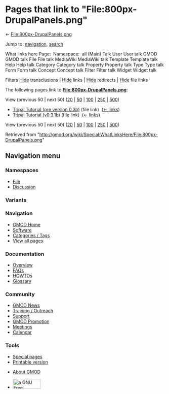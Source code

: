 <div id="mw-page-base" class="noprint">

</div>

<div id="mw-head-base" class="noprint">

</div>

<div id="content" class="mw-body" role="main">

<span id="top"></span>

<div id="mw-js-message" style="display:none;">

</div>



# <span dir="auto">Pages that link to "File:800px-DrupalPanels.png"</span>

<div id="bodyContent">

<div id="contentSub">

←
[File:800px-DrupalPanels.png](/wiki/File:800px-DrupalPanels.png "File:800px-DrupalPanels.png")

</div>

<div id="jump-to-nav" class="mw-jump">

Jump to: [navigation](#mw-navigation), [search](#p-search)

</div>

<div id="mw-content-text">

What links here Page:  Namespace:  all (Main) Talk User User talk GMOD
GMOD talk File File talk MediaWiki MediaWiki talk Template Template talk
Help Help talk Category Category talk Property Property talk Type Type
talk Form Form talk Concept Concept talk Filter Filter talk Widget
Widget talk

Filters
[Hide](/mediawiki/index.php?title=Special:WhatLinksHere/File:800px-DrupalPanels.png&hidetrans=1 "Special:WhatLinksHere/File:800px-DrupalPanels.png")
transclusions \|
[Hide](/mediawiki/index.php?title=Special:WhatLinksHere/File:800px-DrupalPanels.png&hidelinks=1 "Special:WhatLinksHere/File:800px-DrupalPanels.png")
links \|
[Hide](/mediawiki/index.php?title=Special:WhatLinksHere/File:800px-DrupalPanels.png&hideredirs=1 "Special:WhatLinksHere/File:800px-DrupalPanels.png")
redirects \|
[Hide](/mediawiki/index.php?title=Special:WhatLinksHere/File:800px-DrupalPanels.png&hideimages=1 "Special:WhatLinksHere/File:800px-DrupalPanels.png")
file links

The following pages link to
**[File:800px-DrupalPanels.png](/wiki/File:800px-DrupalPanels.png "File:800px-DrupalPanels.png")**:

View (previous 50 \| next 50)
([20](/mediawiki/index.php?title=Special:WhatLinksHere/File:800px-DrupalPanels.png&limit=20 "Special:WhatLinksHere/File:800px-DrupalPanels.png")
\|
[50](/mediawiki/index.php?title=Special:WhatLinksHere/File:800px-DrupalPanels.png&limit=50 "Special:WhatLinksHere/File:800px-DrupalPanels.png")
\|
[100](/mediawiki/index.php?title=Special:WhatLinksHere/File:800px-DrupalPanels.png&limit=100 "Special:WhatLinksHere/File:800px-DrupalPanels.png")
\|
[250](/mediawiki/index.php?title=Special:WhatLinksHere/File:800px-DrupalPanels.png&limit=250 "Special:WhatLinksHere/File:800px-DrupalPanels.png")
\|
[500](/mediawiki/index.php?title=Special:WhatLinksHere/File:800px-DrupalPanels.png&limit=500 "Special:WhatLinksHere/File:800px-DrupalPanels.png"))

- [Tripal Tutorial (pre version
  0.3b)](/wiki/Tripal_Tutorial_(pre_version_0.3b) "Tripal Tutorial (pre version 0.3b)")
  (file link) ‎ <span class="mw-whatlinkshere-tools">([←
  links](/mediawiki/index.php?title=Special:WhatLinksHere&target=Tripal+Tutorial+%28pre+version+0.3b%29 "Special:WhatLinksHere"))</span>
- [Tripal Tutorial
  (v0.3.1b)](/wiki/Tripal_Tutorial_(v0.3.1b) "Tripal Tutorial (v0.3.1b)")
  (file link) ‎ <span class="mw-whatlinkshere-tools">([←
  links](/mediawiki/index.php?title=Special:WhatLinksHere&target=Tripal+Tutorial+%28v0.3.1b%29 "Special:WhatLinksHere"))</span>

View (previous 50 \| next 50)
([20](/mediawiki/index.php?title=Special:WhatLinksHere/File:800px-DrupalPanels.png&limit=20 "Special:WhatLinksHere/File:800px-DrupalPanels.png")
\|
[50](/mediawiki/index.php?title=Special:WhatLinksHere/File:800px-DrupalPanels.png&limit=50 "Special:WhatLinksHere/File:800px-DrupalPanels.png")
\|
[100](/mediawiki/index.php?title=Special:WhatLinksHere/File:800px-DrupalPanels.png&limit=100 "Special:WhatLinksHere/File:800px-DrupalPanels.png")
\|
[250](/mediawiki/index.php?title=Special:WhatLinksHere/File:800px-DrupalPanels.png&limit=250 "Special:WhatLinksHere/File:800px-DrupalPanels.png")
\|
[500](/mediawiki/index.php?title=Special:WhatLinksHere/File:800px-DrupalPanels.png&limit=500 "Special:WhatLinksHere/File:800px-DrupalPanels.png"))

</div>

<div class="printfooter">

Retrieved from
"<http://gmod.org/wiki/Special:WhatLinksHere/File:800px-DrupalPanels.png>"

</div>

<div id="catlinks" class="catlinks catlinks-allhidden">

</div>

<div class="visualClear">

</div>

</div>

</div>

<div id="mw-navigation">

## Navigation menu

<div id="mw-head">



<div id="left-navigation">

<div id="p-namespaces" class="vectorTabs" role="navigation"
aria-labelledby="p-namespaces-label">

### Namespaces

- <span id="ca-nstab-image"><a href="/wiki/File:800px-DrupalPanels.png" accesskey="c"
  title="View the file page [c]">File</a></span>
- <span id="ca-talk"><a
  href="/mediawiki/index.php?title=File_talk:800px-DrupalPanels.png&amp;action=edit&amp;redlink=1"
  accesskey="t"
  title="Discussion about the content page [t]">Discussion</a></span>

</div>

<div id="p-variants" class="vectorMenu emptyPortlet" role="navigation"
aria-labelledby="p-variants-label">

### 

### Variants[](#)

<div class="menu">

</div>

</div>

</div>

<div id="right-navigation">





</div>



</div>

</div>

</div>

<div id="mw-panel">

<div id="p-logo" role="banner">

<a href="/wiki/Main_Page"
style="background-image: url(http://gmod.org/images/GMOD-cogs.png);"
title="Visit the main page"></a>

</div>

<div id="p-Navigation" class="portal" role="navigation"
aria-labelledby="p-Navigation-label">

### Navigation

<div class="body">

- <span id="n-GMOD-Home">[GMOD Home](/wiki/Main_Page)</span>
- <span id="n-Software">[Software](/wiki/GMOD_Components)</span>
- <span id="n-Categories-.2F-Tags">[Categories /
  Tags](/wiki/Categories)</span>
- <span id="n-View-all-pages">[View all
  pages](/wiki/Special:AllPages)</span>

</div>

</div>

<div id="p-Documentation" class="portal" role="navigation"
aria-labelledby="p-Documentation-label">

### Documentation

<div class="body">

- <span id="n-Overview">[Overview](/wiki/Overview)</span>
- <span id="n-FAQs">[FAQs](/wiki/Category:FAQ)</span>
- <span id="n-HOWTOs">[HOWTOs](/wiki/Category:HOWTO)</span>
- <span id="n-Glossary">[Glossary](/wiki/Glossary)</span>

</div>

</div>

<div id="p-Community" class="portal" role="navigation"
aria-labelledby="p-Community-label">

### Community

<div class="body">

- <span id="n-GMOD-News">[GMOD News](/wiki/GMOD_News)</span>
- <span id="n-Training-.2F-Outreach">[Training /
  Outreach](/wiki/Training_and_Outreach)</span>
- <span id="n-Support">[Support](/wiki/Support)</span>
- <span id="n-GMOD-Promotion">[GMOD
  Promotion](/wiki/GMOD_Promotion)</span>
- <span id="n-Meetings">[Meetings](/wiki/Meetings)</span>
- <span id="n-Calendar">[Calendar](/wiki/Calendar)</span>

</div>

</div>

<div id="p-tb" class="portal" role="navigation"
aria-labelledby="p-tb-label">

### Tools

<div class="body">

- <span id="t-specialpages"><a href="/wiki/Special:SpecialPages" accesskey="q"
  title="A list of all special pages [q]">Special pages</a></span>
- <span id="t-print"><a
  href="/mediawiki/index.php?title=Special:WhatLinksHere/File:800px-DrupalPanels.png&amp;printable=yes"
  rel="alternate" accesskey="p"
  title="Printable version of this page [p]">Printable version</a></span>

</div>

</div>

</div>

</div>

<div id="footer" role="contentinfo">

- <span id="footer-places-about">[About
  GMOD](/wiki/GMOD:About "GMOD:About")</span>

<!-- -->

- <span id="footer-copyrightico">[<img src="http://www.gnu.org/graphics/gfdl-logo-small.png" width="88"
  height="31" alt="a GNU Free Documentation License" />](http://www.gnu.org/licenses/fdl-1.3.html)</span>


<div style="clear:both">

</div>

</div>
